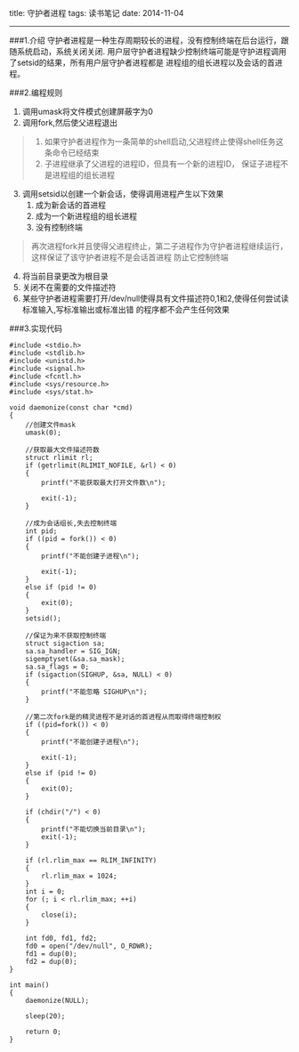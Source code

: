 title: 守护者进程
tags: 读书笔记
date: 2014-11-04
***
###1.介绍
守护者进程是一种生存周期较长的进程，没有控制终端在后台运行，跟随系统启动，系统关闭关闭.
用户层守护者进程缺少控制终端可能是守护进程调用了setsid的结果，所有用户层守护者进程都是
进程组的组长进程以及会话的首进程。

###2.编程规则

1. 调用umask将文件模式创建屏蔽字为0
2. 调用fork,然后使父进程退出
> 1) 如果守护者进程作为一条简单的shell启动,父进程终止使得shell任务这条命令已经结束
> 2) 子进程继承了父进程的进程ID，但具有一个新的进程ID， 保证子进程不是进程组的组长进程
3. 调用setsid以创建一个新会话，使得调用进程产生以下效果
    1. 成为新会话的首进程
    2. 成为一个新进程组的组长进程
    3. 没有控制终端
> 再次进程fork并且使得父进程终止，第二子进程作为守护者进程继续运行，这样保证了该守护者进程不是会话首进程
> 防止它控制终端
4. 将当前目录更改为根目录
5. 关闭不在需要的文件描述符
6. 某些守护者进程需要打开/dev/null使得具有文件描述符0,1和2,使得任何尝试读标准输入,写标准输出或标准出错
的程序都不会产生任何效果


###3.实现代码

    #include <stdio.h>
    #include <stdlib.h>
    #include <unistd.h>
    #include <signal.h>
    #include <fcntl.h>
    #include <sys/resource.h>
    #include <sys/stat.h>

    void daemonize(const char *cmd)
    {
        //创建文件mask
        umask(0);

        //获取最大文件描述符数
        struct rlimit rl;
        if (getrlimit(RLIMIT_NOFILE, &rl) < 0)
        {
            printf("不能获取最大打开文件数\n");

            exit(-1);
        }

        //成为会话组长,失去控制终端
        int pid;
        if ((pid = fork()) < 0)
        {
            printf("不能创建子进程\n");

            exit(-1);
        }
        else if (pid != 0)
        {
            exit(0);
        }
        setsid();

        //保证为来不获取控制终端
        struct sigaction sa;
        sa.sa_handler = SIG_IGN;
        sigemptyset(&sa.sa_mask);
        sa.sa_flags = 0;
        if (sigaction(SIGHUP, &sa, NULL) < 0)
        {
            printf("不能忽略 SIGHUP\n");
        }

        //第二次fork是的精灵进程不是对话的首进程从而取得终端控制权
        if ((pid=fork()) < 0)
        {
            printf("不能创建子进程\n");

            exit(-1);
        }
        else if (pid != 0)
        {
            exit(0);
        }

        if (chdir("/") < 0)
        {
            printf("不能切换当前目录\n");
            exit(-1);
        }

        if (rl.rlim_max == RLIM_INFINITY)
        {
            rl.rlim_max = 1024;
        }
        int i = 0;
        for (; i < rl.rlim_max; ++i)
        {
            close(i);
        }

        int fd0, fd1, fd2;
        fd0 = open("/dev/null", O_RDWR);
        fd1 = dup(0);
        fd2 = dup(0);
    }

    int main()
    {
        daemonize(NULL);

        sleep(20);

        return 0;
    }
